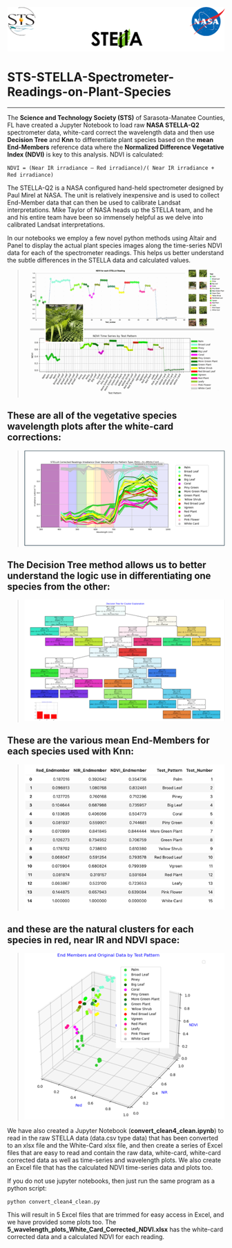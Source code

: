 ![logo](sts_nasa.png)

# STS-STELLA-Spectrometer-Readings-on-Plant-Species
---
The **Science and Technology Society (STS)** of Sarasota-Manatee Counties, FL have created a Jupyter Notebook to load raw **NASA STELLA-Q2** spectrometer data, white-card correct the wavelength data and then use **Decision Tree** and **Knn** to differentiate plant species based on the **mean End-Members** reference data where the **Normalized Difference Vegetative Index (NDVI)** is key to this analysis. NDVI is calculated:

    NDVI = (Near IR irradiance – Red irradiance)/( Near IR irradiance + Red irradiance)


The STELLA-Q2 is a NASA configured hand-held spectrometer designed by Paul Mirel at NASA. The unit is relatively inexpensive and is used to collect End-Member data that can then be used to calibrate Landsat interpretations. Mike Taylor of NASA heads up the STELLA team, and he and his entire team have been so immensely helpful as we delve into calibrated Landsat interpretations. 

In our notebooks we employ a few novel python methods using Altair and Panel to display the actual plant species images along the time-series NDVI data for each of the spectrometer readings. This helps us better understand the subtle differences in the STELLA data and calculated values. 

>
>![animated](STELLA_with_Photos.gif)
>
>

## **These are all of the vegetative species wavelength plots after the white-card corrections:**

>
>![animated](wavelengths.png)
>

## **The Decision Tree method allows us to better understand the logic use in differentiating one species from the other:**

>
>![animated](DecisionTree.png)
>

## **These are the various mean End-Members for each species used with Knn:**

>
>![animated](EndMember.png)
>

## **and these are the natural clusters for each species in red, near IR and NDVI space:**

>
>![animated](3D.png)
>

We have also created a Jupyter Notebook (**convert_clean4_clean.ipynb**) to read in the raw STELLA data (data.csv type data) that has been converted to an xlsx file and the White-Card xlsx file, and then create a series of Excel files that are easy to read and contain the raw data, white-card, white-card corrected data as well as time-series and wavelength plots. We also create an Excel file that has the calculated NDVI time-series data and plots too.

If you do not use jupyter notebooks, then just run the same program as a python script:

    python convert_clean4_clean.py

This will result in 5 Excel files that are trimmed for easy access in Excel, and we have provided some plots too. The **5_wavelength_plots_White_Card_Corrected_NDVI.xlsx** has the white-card corrected data and a calculated NDVI for each reading. 

